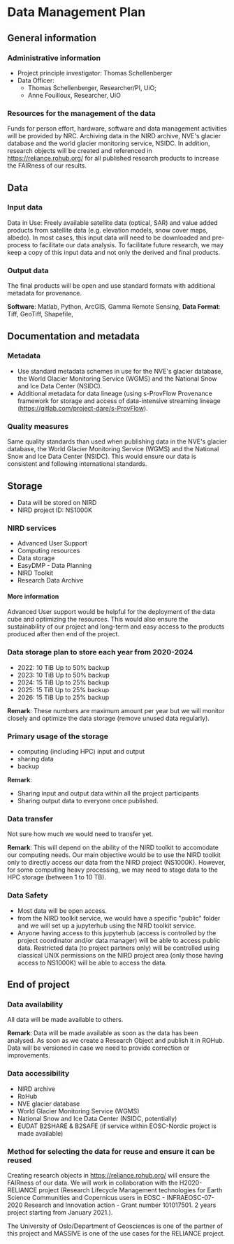 # Data Management Plan


## General information

### Administrative information

- Project principle investigator: Thomas Schellenberger
- Data Officer: 
    - Thomas Schellenberger, Researcher/PI, UiO; 
    - Anne Fouilloux, Researcher, UiO

### Resources for the management of the data

Funds for person effort, hardware, software and data management activities will be provided by NRC.
Archiving data in the NIRD archive, NVE's glacier database and the world glacier monitoring service, NSIDC.
In addition, research objects will be created and referenced in https://reliance.rohub.org/ for all published research 
products to increase the FAIRness of our results.

## Data 

### Input data

Data in Use: Freely available satellite data (optical, SAR) and value added products from satellite data (e.g. elevation models, snow cover maps, albedo).
In most cases, this input data will need to be downloaded and pre-process to facilitate our data analysis. To facilitate future research, we may keep a copy of this input data and not only the derived and final products.


### Output data


The final products will be open and use standard formats with additional metadata for provenance.

**Software**: Matlab, Python, ArcGIS, Gamma Remote Sensing, 
**Data Format**: Tiff, GeoTiff, Shapefile,

## Documentation and metadata

### Metadata

- Use standard metadata schemes in use for the NVE's glacier database, the World Glacier Monitoring Service (WGMS) and the National Snow and Ice Data Center (NSIDC).
- Additional metadata for data lineage (using s-ProvFlow Provenance framework for storage and access of data-intensive streaming lineage (https://gitlab.com/project-dare/s-ProvFlow).

### Quality measures

Same quality standards than used when publishing data in the NVE's glacier database, the World Glacier Monitoring Service (WGMS) and the National Snow and Ice Data Center (NSIDC). This would ensure our data is consistent and following international standards.

## Storage

- Data will be stored on NIRD 
- NIRD project ID: NS1000K

### NIRD services

- Advanced User Support
- Computing resources
- Data storage
- EasyDMP - Data Planning
- NIRD Toolkit
- Research Data Archive

#### More information

Advanced User support would be helpful for the deployment of the data cube and optimizing the resources. This would also ensure the sustainability of our project and long-term and easy access to the products produced after then end of the project.

### Data storage plan to store each year from 2020-2024

- 2022: 10 TiB Up to 50% backup
- 2023: 10 TiB Up to 50% backup
- 2024: 15 TiB Up to 25% backup
- 2025: 15 TiB Up to 25% backup
- 2026: 15 TiB Up to 25% backup

**Remark**: These numbers are maximum amount per year but we will monitor closely and optimize the data storage (remove unused data regularly).

### Primary usage of the storage

- computing (including HPC) input and output
- sharing data
- backup

**Remark**:
- Sharing input and output data within all the project participants
- Sharing output data to everyone once published.

### Data transfer

Not sure how much we would need to transfer yet.

**Remark**: This will depend on the ability of the NIRD toolkit to accomodate our computing needs. Our main objective would be to use the NIRD toolkit only to directly access our data from the NIRD project (NS1000K). However, for some computing heavy processing, we may need to stage data to the HPC storage (between 1 to 10 TB).

### Data Safety

- Most data will be open access. 
- from the NIRD toolkit service, we would have a specific "public" folder and we will set up a jupyterhub using the NIRD toolkit service.
- Anyone having access to this jupyterhub (access is controlled by the project coordinator and/or data manager) will be able to access public data.  Restricted data (to project partners only) will be controlled using classical UNIX permissions on the NIRD project area (only those having access to NS1000K) will be able to access the data.



## End of project

### Data availability

All data will be made available to others. 

**Remark**: Data will be made available as soon as the data has been analysed. As soon as we create a Research Object and publish it in ROHub. Data will be versioned in case we need to provide correction or improvements.

### Data accessibility

- NIRD archive
- RoHub
- NVE glacier database
- World Glacier Monitoring Service (WGMS)
- National Snow and Ice Data Center (NSIDC, potentially)
- EUDAT B2SHARE & B2SAFE (if service within EOSC-Nordic project is made available)

### Method for selecting the data for reuse and ensure it can be reused

Creating research objects in https://reliance.rohub.org/ will ensure the FAIRness of our data. We will work in collaboration with the H2020-RELIANCE project (Research Lifecycle Management technologies for Earth Science Communities and Copernicus users in EOSC - INFRAEOSC-07-2020 Research and Innovation action - Grant number 101017501. 2 years project starting from January 2021.).

The University of Oslo/Department of Geosciences is one of the partner of this project and MASSIVE is one of the use cases for the RELIANCE project.

